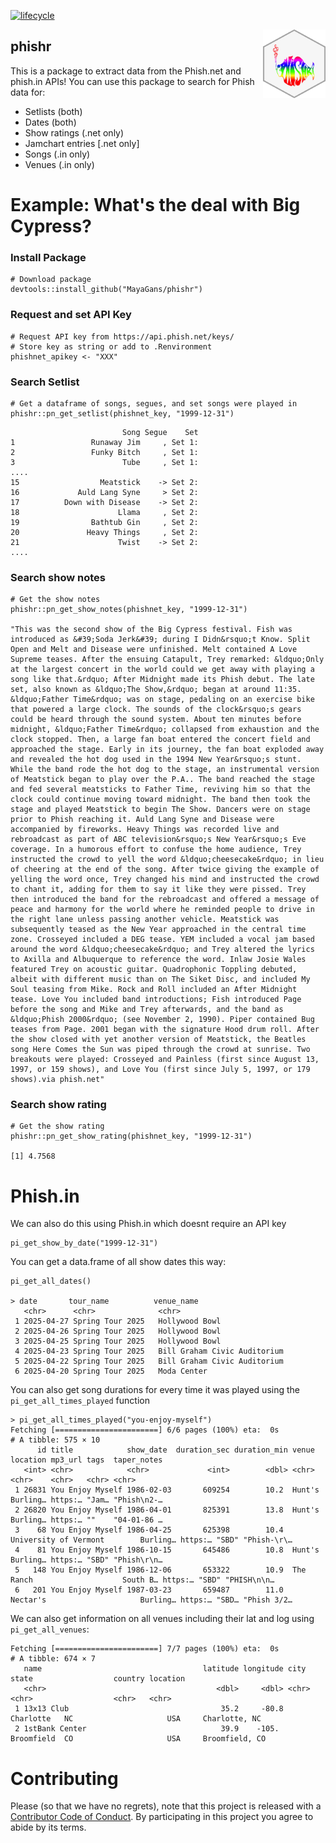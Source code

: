 [![lifecycle](https://img.shields.io/badge/lifecycle-experimental-orange.svg)](https://www.tidyverse.org/lifecycle/#experimental)

<img align="right" width="100" height="110" src="man/phishr_hex.png">

## phishr
 
This is a package to extract data from the Phish.net and phish.in APIs! You can use this package to search for Phish data for:
 * Setlists (both)
 * Dates (both)
 * Show ratings (.net only)
 * Jamchart entries [.net only]
 * Songs (.in only)
 * Venues (.in only)
 
 

# Example: What's the deal with Big Cypress?
 
### Install Package
```{r}
# Download package
devtools::install_github("MayaGans/phishr")
```

### Request and set API Key
```{r}
# Request API key from https://api.phish.net/keys/
# Store key as string or add to .Renvironment
phishnet_apikey <- "XXX"
```

### Search Setlist
```{r}
# Get a dataframe of songs, segues, and set songs were played in
phishr::pn_get_setlist(phishnet_key, "1999-12-31")
```

```{r}
                         Song Segue    Set
1                 Runaway Jim     , Set 1:
2                 Funky Bitch     , Set 1:
3                        Tube     , Set 1:
....
15                  Meatstick    -> Set 2:
16             Auld Lang Syne     > Set 2:
17          Down with Disease    -> Set 2:
18                      Llama     , Set 2:
19                Bathtub Gin     , Set 2:
20               Heavy Things     , Set 2:
21                      Twist    -> Set 2:
....
```

### Search show notes
```{r}
# Get the show notes 
phishr::pn_get_show_notes(phishnet_key, "1999-12-31")

"This was the second show of the Big Cypress festival. Fish was introduced as &#39;Soda Jerk&#39; during I Didn&rsquo;t Know. Split Open and Melt and Disease were unfinished. Melt contained A Love Supreme teases. After the ensuing Catapult, Trey remarked: &ldquo;Only at the largest concert in the world could we get away with playing a song like that.&rdquo; After Midnight made its Phish debut. The late set, also known as &ldquo;The Show,&rdquo; began at around 11:35. &ldquo;Father Time&rdquo; was on stage, pedaling on an exercise bike that powered a large clock. The sounds of the clock&rsquo;s gears could be heard through the sound system. About ten minutes before midnight, &ldquo;Father Time&rdquo; collapsed from exhaustion and the clock stopped. Then, a large fan boat entered the concert field and approached the stage. Early in its journey, the fan boat exploded away and revealed the hot dog used in the 1994 New Year&rsquo;s stunt. While the band rode the hot dog to the stage, an instrumental version of Meatstick began to play over the P.A.. The band reached the stage and fed several meatsticks to Father Time, reviving him so that the clock could continue moving toward midnight. The band then took the stage and played Meatstick to begin The Show. Dancers were on stage prior to Phish reaching it. Auld Lang Syne and Disease were accompanied by fireworks. Heavy Things was recorded live and rebroadcast as part of ABC television&rsquo;s New Year&rsquo;s Eve coverage. In a humorous effort to confuse the home audience, Trey instructed the crowd to yell the word &ldquo;cheesecake&rdquo; in lieu of cheering at the end of the song. After twice giving the example of yelling the word once, Trey changed his mind and instructed the crowd to chant it, adding for them to say it like they were pissed. Trey then introduced the band for the rebroadcast and offered a message of peace and harmony for the world where he reminded people to drive in the right lane unless passing another vehicle. Meatstick was subsequently teased as the New Year approached in the central time zone. Crosseyed included a DEG tease. YEM included a vocal jam based around the word &ldquo;cheesecake&rdquo; and Trey altered the lyrics to Axilla and Albuquerque to reference the word. Inlaw Josie Wales featured Trey on acoustic guitar. Quadrophonic Toppling debuted, albeit with different music than on The Siket Disc, and included My Soul teasing from Mike. Rock and Roll included an After Midnight tease. Love You included band introductions; Fish introduced Page before the song and Mike and Trey afterwards, and the band as &ldquo;Phish 2000&rdquo; (see November 2, 1990). Piper contained Bug teases from Page. 2001 began with the signature Hood drum roll. After the show closed with yet another version of Meatstick, the Beatles song Here Comes the Sun was piped through the crowd at sunrise. Two breakouts were played: Crosseyed and Painless (first since August 13, 1997, or 159 shows), and Love You (first since July 5, 1997, or 179 shows).via phish.net"
```

### Search show rating
```{r}
# Get the show rating
phishr::pn_get_show_rating(phishnet_key, "1999-12-31")

[1] 4.7568
 ```
 
# Phish.in

We can also do this using Phish.in which doesnt require an API key

```
pi_get_show_by_date("1999-12-31")
```

You can get a data.frame of all show dates this way: 

```
pi_get_all_dates()

> date       tour_name          venue_name                  
   <chr>      <chr>              <chr>                       
 1 2025-04-27 Spring Tour 2025   Hollywood Bowl              
 2 2025-04-26 Spring Tour 2025   Hollywood Bowl              
 3 2025-04-25 Spring Tour 2025   Hollywood Bowl              
 4 2025-04-23 Spring Tour 2025   Bill Graham Civic Auditorium
 5 2025-04-22 Spring Tour 2025   Bill Graham Civic Auditorium
 6 2025-04-20 Spring Tour 2025   Moda Center                 
```

You can also get song durations for every time it was played using the `pi_get_all_times_played` function

```
> pi_get_all_times_played("you-enjoy-myself")
Fetching [=======================] 6/6 pages (100%) eta:  0s
# A tibble: 575 × 10
      id title            show_date  duration_sec duration_min venue                        location mp3_url tags  taper_notes
   <int> <chr>            <chr>             <int>        <dbl> <chr>                        <chr>    <chr>   <chr> <chr>      
 1 26831 You Enjoy Myself 1986-02-03       609254        10.2  Hunt's                       Burling… https:… "Jam… "Phish\n2-…
 2 26820 You Enjoy Myself 1986-04-01       825391        13.8  Hunt's                       Burling… https:… ""    "04-01-86 …
 3    68 You Enjoy Myself 1986-04-25       625398        10.4  University of Vermont        Burling… https:… "SBD" "Phish-\r\…
 4    81 You Enjoy Myself 1986-10-15       645486        10.8  Hunt's                       Burling… https:… "SBD" "Phish\r\n…
 5   148 You Enjoy Myself 1986-12-06       653322        10.9  The Ranch                    South B… https:… "SBD" "PHISH\n\n…
 6   201 You Enjoy Myself 1987-03-23       659487        11.0  Nectar's                     Burling… https:… "SBD… "Phish 3/2…
```

We can also get information on all venues including their lat and log using `pi_get_all_venues`:

```
Fetching [=======================] 7/7 pages (100%) eta:  0s
# A tibble: 674 × 7
   name                                    latitude longitude city        state                  country location             
   <chr>                                      <dbl>     <dbl> <chr>       <chr>                  <chr>   <chr>                
 1 13x13 Club                                  35.2     -80.8 Charlotte   NC                     USA     Charlotte, NC        
 2 1stBank Center                              39.9    -105.  Broomfield  CO                     USA     Broomfield, CO   
```

# Contributing

Please (so that we have no regrets), note that this project is released with a [Contributor Code of Conduct](CODE_OF_CONDUCT.md).
By participating in this project you agree to abide by its terms.
